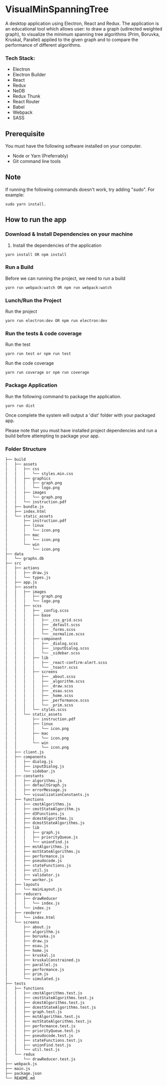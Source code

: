 # VisualMinSpanningTree

A desktop application using Electron, React and Redux. 
The application is an educational tool which allows user: to draw a graph (udirected weighted graph), to visualize the minimum spanning tree algorithms (Prim, Boruvka, Kruskal, Parallel) applied to the given graph and to compare the performance of different algorithms.

### Tech Stack:

* Electron
* Electron Builder
* React 
* Redux
* NeDB
* Redux Thunk
* React Router
* Babel
* Webpack
* SASS


## Prerequisite
You must have the following software installed on your computer.

* Node or Yarn (Preferrably)
* Git command line tools

## Note
If running the following commands doesn't work, try adding "sudo". For example: 
```
sudo yarn install.
```

## How to run the app
### Download & Install Dependencies on your machine 

1)	Install the dependencies of the application

```
yarn install OR npm install
```

### Run a Build

Before we can running the project, we need to run a build

```
yarn run webpack:watch OR npm run webpack:watch
```

### Lunch/Run the Project

Run the project

```
yarn run electron:dev OR npm run electron:dev 
```

### Run the tests & code coverage

Run the test 
```
yarn run test or npm run test

```

Run the code coverage
```
yarn run coverage or npm run coverage

```

### Package Application
Run the following command to package the application.

```
yarn run dist
```

Once complete the system will output a 'dist' folder with your packaged app.

Please note that you must have installed project dependencies and run a build before attempting to package your app.

### Folder Structure

```bash
├── build
│   ├── assets
│   │   ├── css
│   │   │   └── styles.min.css
│   │   ├── graphics
│   │   │   ├── graph.png
│   │   │   └── logo.png
│   │   ├── images
│   │   │   └── graph.png
│   │   └── instruction.pdf
│   ├── bundle.js
│   ├── index.html
│   └── static_assets
│       ├── instruction.pdf
│       ├── linux
│       │   └── icon.png
│       ├── mac
│       │   └── icon.png
│       └── win
│           └── icon.png
├── data
│   └── graphs.db
├── src
│   ├── actions
│   │   ├── draw.js
│   │   └── types.js
│   ├── app.js
│   ├── assets
│   │   ├── images
│   │   │   ├── graph.png
│   │   │   └── logo.png
│   │   ├── scss
│   │   │   ├── _config.scss
│   │   │   ├── base
│   │   │   │   ├── _css_grid.scss
│   │   │   │   ├── _default.scss
│   │   │   │   ├── _forms.scss
│   │   │   │   └── _normalize.scss
│   │   │   ├── component
│   │   │   │   ├── _dialog.scss
│   │   │   │   ├── _inputDialog.scss
│   │   │   │   └── _sidebar.scss
│   │   │   ├── lib
│   │   │   │   ├── _react-confirm-alert.scss
│   │   │   │   └── _toastr.scss
│   │   │   ├── screens
│   │   │   │   ├── _about.scss
│   │   │   │   ├── _algorithm.scss
│   │   │   │   ├── _draw.scss
│   │   │   │   ├── _esau.scss
│   │   │   │   ├── _home.scss
│   │   │   │   ├── _performance.scss
│   │   │   │   └── _prim.scss
│   │   │   └── styles.scss
│   │   └── static_assets
│   │       ├── instruction.pdf
│   │       ├── linux
│   │       │   └── icon.png
│   │       ├── mac
│   │       │   └── icon.png
│   │       └── win
│   │           └── icon.png
│   ├── client.js
│   ├── components
│   │   ├── dialog.js
│   │   ├── inputDialog.js
│   │   └── sidebar.js
│   ├── constants
│   │   ├── algorithms.js
│   │   ├── defaultGraph.js
│   │   ├── errorMessage.js
│   │   └── visualizationConstants.js
│   ├── functions
│   │   ├── cmstAlgorithms.js
│   │   ├── cmstStateAlgorithm.js
│   │   ├── d3Functions.js
│   │   ├── dcmstAlgorithms.js
│   │   ├── dcmstStateAlgorithms.js
│   │   ├── lib
│   │   │   ├── graph.js
│   │   │   ├── priorityQueue.js
│   │   │   └── unionFind.js
│   │   ├── mstAlgorithms.js
│   │   ├── mstStateAlgorithms.js
│   │   ├── performance.js
│   │   ├── pseudocode.js
│   │   ├── stateFunctions.js
│   │   ├── util.js
│   │   ├── validator.js
│   │   └── worker.js
│   ├── layouts
│   │   └── mainLayout.js
│   ├── reducers
│   │   ├── drawReducer
│   │   │   └── index.js
│   │   └── index.js
│   ├── renderer
│   │   └── index.html
│   └── screens
│       ├── about.js
│       ├── algorithm.js
│       ├── boruvka.js
│       ├── draw.js
│       ├── esau.js
│       ├── home.js
│       ├── kruskal.js
│       ├── kruskalConstrained.js
│       ├── parallel.js
│       ├── performance.js
│       ├── prim.js
│       └── simulated.js
├── tests
│   ├── functions
│   │   ├── cmstAlgorithms.test.js
│   │   ├── cmstStateAlgorithms.test.js
│   │   ├── dcmstAlgorithms.test.js
│   │   ├── dcmstStateAlgorithms.test.js
│   │   ├── graph.test.js
│   │   ├── mstAlgorithms.test.js
│   │   ├── mstStateAlgorithms.test.js
│   │   ├── performance.test.js
│   │   ├── priorityQueue.test.js
│   │   ├── pseudocode.test.js
│   │   ├── stateFunctions.test.js
│   │   ├── unionFind.test.js
│   │   └── util.test.js
│   └── redux
│       └── drawReducer.test.js
├── webpack.js
├── main.js
├── package.json
└── README.md
```



